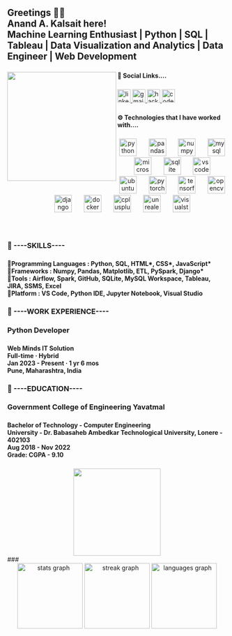 ###

<h2 align="left">Greetings 👋🏻<br>Anand A. Kalsait here!<br>Machine Learning Enthusiast | Python | SQL | Tableau | Data Visualization and Analytics | Data Engineer | Web Development</h2>

###

<img align="left" height="250" src="https://media.licdn.com/dms/image/D4D03AQHp5aqnAD5VFA/profile-displayphoto-shrink_200_200/0/1719037780580?e=1724889600&v=beta&t=6p-6mOoJ4QvGDSVnxKcvWK-KUwutT64ordImPOZFCxQ"  />

###

<h4 align="left">🔗    Social Links....</h4>

###

<div align="left">
  <a href="https://www.linkedin.com/in/anand-kalsait" target="_blank">
    <img src="https://img.shields.io/static/v1?message=LinkedIn&logo=linkedin&label=&color=0077B5&logoColor=white&labelColor=&style=for-the-badge" height="30" alt="linkedin logo"  />
  </a>
  <a href="https://mail.google.com/mail/u/1/?to=aakalsait@gmail.com&su=SUBJECT&body=BODY&fs=1&tf=cm" target="_blank">
    <img src="https://img.shields.io/static/v1?message=Gmail&logo=gmail&label=&color=D14836&logoColor=white&labelColor=&style=for-the-badge" height="30" alt="gmail logo"  />
  </a>
  <a href="https://www.hackerrank.com/profile/anandkalsait" target="_blank">
    <img src="https://img.shields.io/static/v1?message=HackerRank&logo=hackerrank&label=&color=2EC866&logoColor=white&labelColor=&style=for-the-badge" height="30" alt="hackerrank logo"  />
  </a>
  <a href="https://drive.google.com/file/d/1OR9WPtv-hpM0iBzp0LQQ0Sqso-xT_a1X/view?usp=sharing" target="_blank">
    <img src="https://img.shields.io/static/v1?message=RESUME&logo=codesandbox&label=&color=048EFF&logoColor=DBDBDB&labelColor=&style=for-the-badge" height="30" alt="codesandbox logo"  />
  </a>
</div>

###

<h4 align="left">⚙️    Technologies that I have worked with....</h4>

###

<div align="center">
  <img src="https://cdn.jsdelivr.net/gh/devicons/devicon/icons/python/python-original.svg" height="40" alt="python logo"  />
  <img width="20" />
  <img src="https://cdn.jsdelivr.net/gh/devicons/devicon/icons/pandas/pandas-original.svg" height="40" alt="pandas logo"  />
  <img width="20" />
  <img src="https://cdn.jsdelivr.net/gh/devicons/devicon/icons/numpy/numpy-original.svg" height="40" alt="numpy logo"  />
  <img width="20" />
  <img src="https://skillicons.dev/icons?i=mysql" height="40" alt="mysql logo"  />
  <img width="20" />
  <img src="https://cdn.jsdelivr.net/gh/devicons/devicon/icons/microsoftsqlserver/microsoftsqlserver-plain.svg" height="40" alt="microsoftsqlserver logo"  />
  <img width="20" />
  <img src="https://cdn.jsdelivr.net/gh/devicons/devicon/icons/sqlite/sqlite-original.svg" height="40" alt="sqlite logo"  />
  <img width="20" />
  <img src="https://cdn.simpleicons.org/visualstudiocode/007ACC" height="40" alt="vscode logo"  />
  <img width="20" />
  <img src="https://cdn.simpleicons.org/ubuntu/E95420" height="40" alt="ubuntu logo"  />
  <img width="20" />
  <img src="https://cdn.jsdelivr.net/gh/devicons/devicon/icons/pytorch/pytorch-original.svg" height="40" alt="pytorch logo"  />
  <img width="20" />
  <img src="https://cdn.jsdelivr.net/gh/devicons/devicon/icons/tensorflow/tensorflow-original.svg" height="40" alt="tensorflow logo"  />
  <img width="20" />
  <img src="https://cdn.jsdelivr.net/gh/devicons/devicon/icons/opencv/opencv-original.svg" height="40" alt="opencv logo"  />
  <img width="20" />
  <img src="https://cdn.jsdelivr.net/gh/devicons/devicon/icons/django/django-plain.svg" height="40" alt="django logo"  />
  <img width="20" />
  <img src="https://cdn.jsdelivr.net/gh/devicons/devicon/icons/docker/docker-original.svg" height="40" alt="docker logo"  />
  <img width="20" />
  <img src="https://cdn.jsdelivr.net/gh/devicons/devicon/icons/cplusplus/cplusplus-original.svg" height="40" alt="cplusplus logo"  />
  <img width="20" />
  <img src="https://skillicons.dev/icons?i=unreal" height="40" alt="unrealengine logo"  />
  <img width="20" />
  <img src="https://cdn.simpleicons.org/visualstudio/5C2D91" height="40" alt="visualstudio logo"  />
</div>

###
<br clear>
<h3 align="left">🏢    ----SKILLS----</h3>

###

<h4 align="left">🌟Programming Languages : 	Python, SQL, HTML*, CSS*, JavaScript*<br>🌟Frameworks :  		Numpy, Pandas, Matplotlib, ETL, PySpark, Django*<br>🌟Tools : 			Airflow, Spark, GitHub, SQLite, MySQL Workspace, Tableau, JIRA, SSMS, Excel<br>🌟Platform :			VS Code, Python IDE, Jupyter Notebook, Visual Studio</h4>

###

<h3 align="left">🏢    ----WORK EXPERIENCE----</h3>

###

<h3 align="left">Python Developer</h3>

###

<h4 align="left">Web Minds IT Solution<br>Full-time · Hybrid<br> Jan 2023 - Present · 1 yr 6 mos<br>Pune, Maharashtra, India </h4>

###

<h3 align="left">🏢    ----EDUCATION----</h3>

###

<h3 align="left">Government College of Engineering Yavatmal</h3>

###

<h4 align="left">Bachelor of Technology - Computer Engineering<br>University - Dr. Babasaheb Ambedkar Technological University, Lonere - 402103<br>Aug 2018 - Nov 2022<br>Grade: CGPA - 9.10</h4>

###
<div align="center">
  <img height="200" src="https://media.licdn.com/dms/image/D4D16AQFTrvakknq70Q/profile-displaybackgroundimage-shrink_350_1400/0/1719347394957?e=1724889600&v=beta&t=ERCX0KuPtpQMSR7B9_nLw0W1QJO9z4yfSP6KGIDoxUk"  />
</div>
###

<div align="center">
  <img src="https://github-readme-stats.vercel.app/api?username=anand-kalsait&hide_title=false&hide_rank=true&show_icons=true&include_all_commits=true&count_private=true&disable_animations=false&theme=dark&locale=en&hide_border=true" height="150" alt="stats graph"  />
  <img src="https://streak-stats.demolab.com?user=anand-kalsait&locale=en&mode=daily&theme=dark&hide_border=true&border_radius=5" height="150" alt="streak graph"  />
  <img src="https://github-readme-stats.vercel.app/api/top-langs?username=anand-kalsait&locale=en&hide_title=false&layout=compact&card_width=320&langs_count=5&theme=dark&hide_border=true" height="150" alt="languages graph"  />
</div>

###
